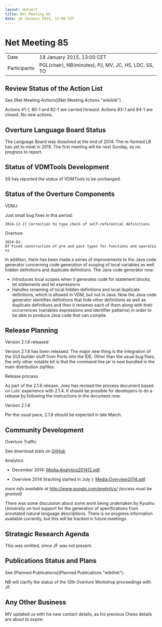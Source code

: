 ```yaml
---
layout: default
title: Net Meeting 85
date: 18 January 2015, 13:00 CET
---
```


<script src="https://code.jquery.com/jquery-1.11.1.min.js">
</script>
<script src="/javascripts/edit.js"></script>
<script>setEditButonNm();</script>

# Net Meeting 85

|||
|---|---|
| Date | 18 January 2015, 13:00 CET |
| Participants | PGL(chair), NB(minutes), PJ, MV, JC, HS, LDC, SS, TO |

Review Status of the Action List
--------------------------------

See [Net Meeting Actions](Net Meeting Actions "wikilink")

Actions 41-1, 80-1 and 82-1 are carried forward. Actions 83-1 and 84-1
are closed. No new actions.

Overture Language Board Status
------------------------------

The Language Board was dissolved at the end of 2014. The re-formed LB
has yet to meet in 2015. The first meeting will be next Sunday, so no
progress to report.

Status of VDMTools Development
------------------------------

SS has reported the status of VDMTools to be unchanged.

Status of the Overture Components
---------------------------------

VDMJ

Just small bug fixes in this period:

`2014-12-17 Correction to type check of self-referential definitions`

Overture

`2014-01-07 Fixed construction of pre and post types for functions and operations`

In addition, there has been made a series of improvements to the Java
code generator concerning code generation of scoping of local variables
as well hidden definitions and duplicate definitions. The Java code
generator now:

-   Introduces local scopes when it generates code for statement blocks,
    let statements and let expressions
-   Handles renaming of local hidden definitions and local duplicate
    definitions, which is allowed in VDM, but not in Java. Now the Java
    code generator identifies definitions that hide other definitions as
    well as duplicate definitions and then it renames each of them along
    with their occurrences (variables expressions and identifier
    patterns) in order to be able to produce Java code that can compile.

Release Planning
----------------

Version 2.1.6 released

Version 2.1.6 has been released. The major new thing is the integration
of the GUI builder stuff from Porto into the IDE. Other than the usual
bug fixes, the only other notable bit is that the command line jar is
now bundled in the main distribution zipfiles.

Release process

As part of the 2.1.6 release, Joey has revised the process document
based on Luís' experience with 2.1.4. It should be possible for
developers to do a release by following the instructions in the document
now.

Version 2.1.8

Per the usual pace, 2.1.8 should be expected in late March.

Community Development
---------------------

Overture Traffic

See download stats on [GitHub](http://overturetool.org/download/)

Analytics

-   December 2014: <Media:Analytics201412.pdf>.

<!-- -->

-   Overview 2014 (tracking started in July ): <Media:Overview2014.pdf>.

*more info available at <http://www.google.com/analytics/> (access must
be granted)*

There was some discussion about some work being undertaken by Kyushu
University on tool support for the generation of specifications from
annotated natural language descriptions. There is no progress
information available currently, but this will be tracked in future
meetings.

Strategic Research Agenda
-------------------------

This was omitted, since JF was not present.

Publications Status and Plans
-----------------------------

See [Planned Publications](Planned Publications "wikilink").

NB will clarify the status of the 12th Overture Workshop proceedings
with JF.

Any Other Business
------------------

MV updated us with his new contact details, as his previous Chess
details are about to expire.

   <div id="edit_page_div"></div>